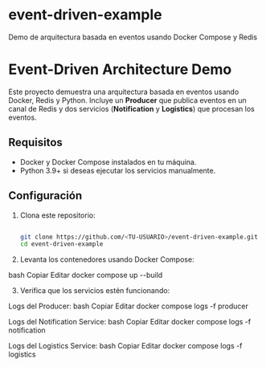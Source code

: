 # event-driven-example
Demo de arquitectura basada en eventos usando Docker Compose y Redis

# Event-Driven Architecture Demo

Este proyecto demuestra una arquitectura basada en eventos usando Docker, Redis y Python. Incluye un **Producer** que publica eventos en un canal de Redis y dos servicios (**Notification** y **Logistics**) que procesan los eventos.

## Requisitos

- Docker y Docker Compose instalados en tu máquina.
- Python 3.9+ si deseas ejecutar los servicios manualmente.

## Configuración

1. Clona este repositorio:
   ```bash

   git clone https://github.com/<TU-USUARIO>/event-driven-example.git
   cd event-driven-example

2. Levanta los contenedores usando Docker Compose:

bash
Copiar
Editar
docker compose up --build

3. Verifica que los servicios estén funcionando:

Logs del Producer:
bash
Copiar
Editar
docker compose logs -f producer

Logs del Notification Service:
bash
Copiar
Editar
docker compose logs -f notification

Logs del Logistics Service:
bash
Copiar
Editar
docker compose logs -f logistics